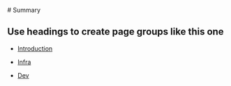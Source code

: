 ‌# Summary​

## Use headings to create page groups like this one​

* [Introduction](README.md)


* [Infra](docs/infra/README.md)

* [Dev](docs/dev/README.md)